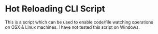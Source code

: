 # Hot Reloading CLI Script

This is a script which can be used to enable code/file watching operations on OSX & Linux machines. I have not tested this script on Windows.

